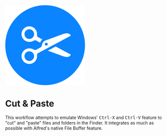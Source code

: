 <img src="icon.png" />

# Cut & Paste

This workflow attempts to emulate Windows' <kbd>Ctrl-X</kbd> and <kbd>Ctrl-V</kbd> feature to "cut" and "paste" files and folders in the Finder. It integrates as much as possible with Alfred's native File Buffer feature.
